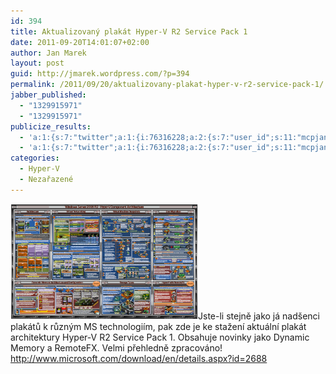 ```yaml
---
id: 394
title: Aktualizovaný plakát Hyper-V R2 Service Pack 1
date: 2011-09-20T14:01:07+02:00
author: Jan Marek
layout: post
guid: http://jmarek.wordpress.com/?p=394
permalink: /2011/09/20/aktualizovany-plakat-hyper-v-r2-service-pack-1/
jabber_published:
  - "1329915971"
  - "1329915971"
publicize_results:
  - 'a:1:{s:7:"twitter";a:1:{i:76316228;a:2:{s:7:"user_id";s:11:"mcpjanmarek";s:7:"post_id";s:18:"172306191488270337";}}}'
  - 'a:1:{s:7:"twitter";a:1:{i:76316228;a:2:{s:7:"user_id";s:11:"mcpjanmarek";s:7:"post_id";s:18:"172306191488270337";}}}'
categories:
  - Hyper-V
  - Nezařazené
---
```

<a href="http://www.microsoft.com/download/en/details.aspx?id=2688" target="_blank"><img class="alignleft  wp-image-395" title="hypervr2sp1posterthumb" src="/wp-content/uploads/2012/02/hypervr2sp1poster.png?w=300" alt="" width="300" height="185" /></a>Jste-li stejně jako já nadšenci plakátů k různým MS technologiím, pak zde je ke stažení aktuální plakát architektury Hyper-V R2 Service Pack 1. Obsahuje novinky jako Dynamic Memory a RemoteFX. Velmi přehledně zpracováno! <http://www.microsoft.com/download/en/details.aspx?id=2688>

